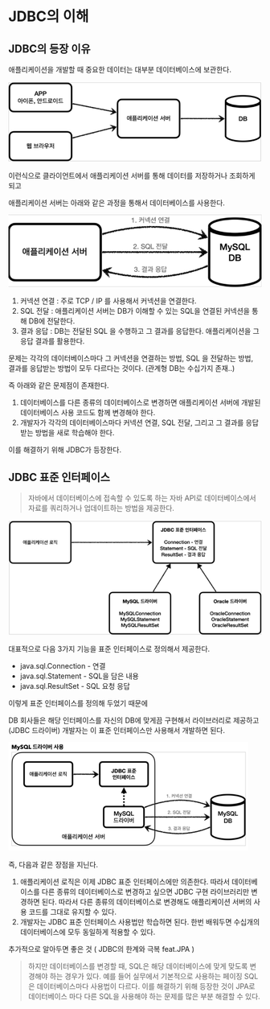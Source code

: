 # JDBC의 이해

## JDBC의 등장 이유

애플리케이션을 개발할 때 중요한 데이터는 대부분 데이터베이스에 보관한다.

![img.png](img/1.png)

이런식으로 클라이언트에서 애플리케이션 서버를 통해 데이터를 저장하거나 조회하게 되고

애플리케이션 서버는 아래와 같은 과정을 통해서 데이터베이스를 사용한다.

![img.png](img/2.png)

1. 커넥션 연결 : 주로 TCP / IP 를 사용해서 커넥션을 연결한다.
2. SQL 전달 : 애플리케이션 서버는 DB가 이해할 수 있는 SQL을 연결된 커넥션을 통해 DB에 전달한다.
3. 결과 응답 : DB는 전달된 SQL 을 수행하고 그 결과를 응답한다. 애플리케이션을 그 응답 결과를 활용한다.

문제는 각각의 데이터베이스마다 그 커넥션을 연결하는 방법, SQL 을 전달하는 방법, 결과를 응답받는 방법이 모두 다르다는 것이다.
(관계형 DB는 수십가지 존재..)

즉 아래와 같은 문제점이 존재한다.
1. 데이터베이스를 다른 종류의 데이터베이스로 변경하면 애플리케이션 서버에 개발된 데이터베이스 사용
   코드도 함께 변경해야 한다.
2. 개발자가 각각의 데이터베이스마다 커넥션 연결, SQL 전달, 그리고 그 결과를 응답 받는 방법을 새로
   학습해야 한다.

이를 해결하기 위해 JDBC가 등장한다.

## JDBC 표준 **인터페이스**

> 자바에서 데이터베이스에 접속할 수 있도록 하는 자바 API로 데이터베이스에서 자료를 쿼리하거나 업데이트하는 방법을 제공한다.

![img.png](img/3.png)

대표적으로 다음 3가지 기능을 표준 인터페이스로 정의해서 제공한다. 
- java.sql.Connection - 연결
- java.sql.Statement - SQL을 담은 내용
- java.sql.ResultSet - SQL 요청 응답

이렇게 표준 인터페이스를 정의해 두었기 때문에

DB 회사들은 해당 인터페이스를 자신의 DB에 맞게끔 구현해서 라이브러리로 제공하고(JDBC 드라이버)
개발자는 이 표준 인터페이스만 사용해서 개발하면 된다.

![img_1.png](img/4.png)

즉, 다음과 같은 장점을 지닌다.

1. 애플리케이션 로직은 이제 JDBC 표준 인터페이스에만 의존한다. 따라서 데이터베이스를 다른 종류의 데이터베이스로 변경하고 싶으면 JDBC 구현 라이브러리만 변경하면 된다. 
   따라서 다른 종류의 데이터베이스로 변경해도 애플리케이션 서버의 사용 코드를 그대로 유지할 수 있다.
2. 개발자는 JDBC 표준 인터페이스 사용법만 학습하면 된다. 한번 배워두면 수십개의 데이터베이스에 모두 동일하게 적용할 수 있다.


추가적으로 알아두면 좋은 것 ( JDBC의 한계와 극복 feat.JPA )
> 하지만 데이터베이스를 변경할 때, SQL은 해당 데이터베이스에 맞게 맞도록 변경해야 하는 경우가 있다.
> 예를 들어 실무에서 기본적으로 사용하는 페이징 SQL은 데이터베이스마다 사용법이 다르다.
> 이를 해결하기 위해 등장한 것이 JPA로 데이터베이스 마다 다른 SQL을 사용해야 하는 문제를 많은 부분 해결할 수 있다.

